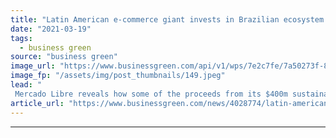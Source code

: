 ```yaml
---
title: "Latin American e-commerce giant invests in Brazilian ecosystem restoration"
date: "2021-03-19"
tags: 
  - business green
source: "business green"
image_url: "https://www.businessgreen.com/api/v1/wps/7e2c7fe/7a50273f-84dc-4da5-b25d-edc13cac193e/1/atlanticforest-sstock-185x114.jpeg"
image_fp: "/assets/img/post_thumbnails/149.jpeg"
lead: "
 Mercado Libre reveals how some of the proceeds from its $400m sustainability bond have been earmarked for restoration projects in the once great Atlantic Forest ..."
article_url: "https://www.businessgreen.com/news/4028774/latin-american-commerce-giant-invests-brazilian-ecosystem-restoration"
---
```


---

